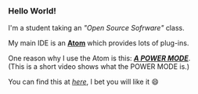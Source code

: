 ### Hello World!

I'm a student taking an _"Open Source Sofrware"_ class.

My main IDE is an [**Atom**](https://atom.io) which provides lots of plug-ins.

One reason why I use the Atom is this: [_**A POWER MODE**_](https://www.youtube.com/watch?v=C3oiCYVqN3w).<br>
(This is a short video shows what the POWER MODE is.)

You can find this at [_here_](https://atom.io/packages/activate-power-mode), I bet you will like it :smile:
